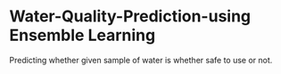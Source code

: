 # Water-Quality-Prediction-using Ensemble Learning
Predicting whether given sample of water is whether safe to use or not.
